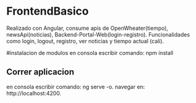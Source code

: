 # FrontendBasico
Realizado con Angular, consume apis de OpenWheater(tiempo), newsApi(noticias), Backend-Portal-Web(login-registro).
Funcionalidades como login, logout, registro, ver noticias y tiempo actual (cali).

#instalacion de modulos
en consola escribir comando: npm install

## Correr aplicacion
en consola escribir comando: ng serve -o.
navegar en: http://localhost:4200.
